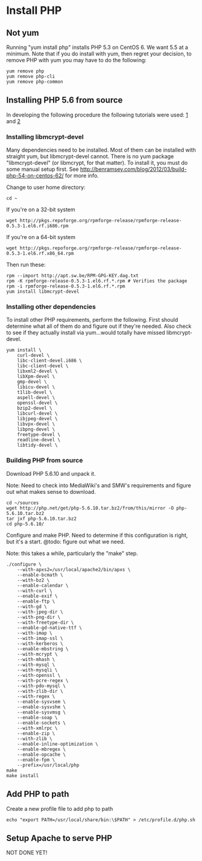 # Install PHP

## Not yum
Running "yum install php" installs PHP 5.3 on CentOS 6. We want 5.5 at a minimum. Note that if you do install with yum, then regret your decision, to remove PHP with yum you may have to do the following:

```
yum remove php
yum remove php-cli
yum remove php-common
```

## Installing PHP 5.6 from source

In developing the following procedure the following tutorials were used: [1](http://benramsey.com/blog/2012/03/build-php-54-on-centos-62/) and [2](http://blog.astaz3l.com/2015/02/25/php-install-from-source/)

### Installing libmcrypt-devel

Many dependencies need to be installed. Most of them can be installed with straight yum, but libmcrypt-devel cannot. There is no yum package "libmcrypt-devel" (or libmcrypt, for that matter). To install it, you must do some manual setup first. See http://benramsey.com/blog/2012/03/build-php-54-on-centos-62/ for more info.

Change to user home directory:
```
cd ~
```

If you're on a 32-bit system
```
wget http://pkgs.repoforge.org/rpmforge-release/rpmforge-release-0.5.3-1.el6.rf.i686.rpm
```

If you're on a 64-bit system
```
wget http://pkgs.repoforge.org/rpmforge-release/rpmforge-release-0.5.3-1.el6.rf.x86_64.rpm
```

Then run these:
```
rpm --import http://apt.sw.be/RPM-GPG-KEY.dag.txt
rpm -K rpmforge-release-0.5.3-1.el6.rf.*.rpm # Verifies the package
rpm -i rpmforge-release-0.5.3-1.el6.rf.*.rpm
yum install libmcrypt-devel
```

### Installing other dependencies

To install other PHP requirements, perform the following. First should determine what all of them do and figure out if they're needed. Also check to see if they actually install via yum...would totally have missed libmcrypt-devel.

```
yum install \
    curl-devel \
    libc-client-devel.i686 \
    libc-client-devel \
    libxml2-devel \
    libXpm-devel \
    gmp-devel \
    libicu-devel \
    t1lib-devel \
    aspell-devel \
    openssl-devel \
    bzip2-devel \
    libcurl-devel \
    libjpeg-devel \
    libvpx-devel \
    libpng-devel \
    freetype-devel \
    readline-devel \
    libtidy-devel \
```

### Building PHP from source

Download PHP 5.6.10 and unpack it.

Note: Need to check into MediaWiki's and SMW's requirements and figure out what makes sense to download.

```
cd ~/sources
wget http://php.net/get/php-5.6.10.tar.bz2/from/this/mirror -O php-5.6.10.tar.bz2
tar jxf php-5.6.10.tar.bz2
cd php-5.6.10/
```

Configure and make PHP. Need to determine if this configuration is right, but it's a start. @todo: figure out what we need. 

Note: this takes a while, particularly the "make" step.

```
./configure \
    --with-apxs2=/usr/local/apache2/bin/apxs \
	--enable-bcmath \
	--with-bz2 \
	--enable-calendar \
	--with-curl \
	--enable-exif \
	--enable-ftp \
	--with-gd \
	--with-jpeg-dir \
	--with-png-dir \
	--with-freetype-dir \
	--enable-gd-native-ttf \
	--with-imap \
	--with-imap-ssl \
	--with-kerberos \
	--enable-mbstring \
	--with-mcrypt \
	--with-mhash \
	--with-mysql \
	--with-mysqli \
	--with-openssl \
	--with-pcre-regex \
	--with-pdo-mysql \
	--with-zlib-dir \
	--with-regex \
	--enable-sysvsem \
	--enable-sysvshm \
	--enable-sysvmsg \
	--enable-soap \
	--enable-sockets \
	--with-xmlrpc \
	--enable-zip \
	--with-zlib \
	--enable-inline-optimization \
	--enable-mbregex \
	--enable-opcache \
	--enable-fpm \
	--prefix=/usr/local/php
make
make install
```

## Add PHP to path

Create a new profile file to add php to path

```
echo "export PATH=/usr/local/share/bin:\$PATH" > /etc/profile.d/php.sh
```

## Setup Apache to serve PHP

NOT DONE YET!